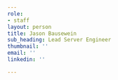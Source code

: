 ```yaml
---
role:
- staff
layout: person
title: Jason Bausewein
sub_heading: Lead Server Engineer
thumbnail: ''
email: ''
linkedin: ''

---
```

